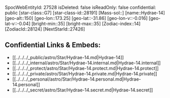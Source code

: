 ﻿---
location: [-31.86,173.25,150]
type: Station
tags:
- astro/Star

---
SpocWebEntityId: 27528
isDeleted: false
isReadOnly: false
confidential: public
[star-class::G7]
[star-class-id::28191]
[Mass-sol::]
[name::Hydrae-14]
[geo-alt::150]
[geo-lon::173.25]
[geo-lat::-31.86]
[geo-lon-v::-0.016]
[geo-lat-v::-0.04]
[bright-min::35]
[bright-max::35]
[Zodiac-index::14]
[ZodiacId::28124]
[NextStarId::27426]



## Confidential Links & Embeds: 
- [[../../../_public/astro/Star/Hydrae-14.md|Hydrae-14]] 
- [[../../../_internal/astro/Star/Hydrae-14.internal.md|Hydrae-14.internal]] 
- [[../../../_protect/astro/Star/Hydrae-14.protect.md|Hydrae-14.protect]] 
- [[../../../_private/astro/Star/Hydrae-14.private.md|Hydrae-14.private]] 
- [[../../../_personal/astro/Star/Hydrae-14.personal.md|Hydrae-14.personal]] 
- [[../../../_secret/astro/Star/Hydrae-14.secret.md|Hydrae-14.secret]]

